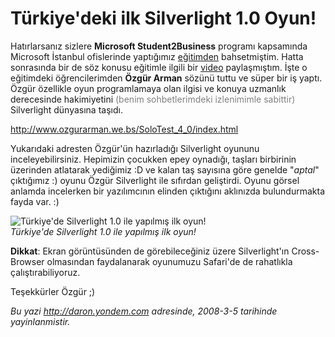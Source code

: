 # Türkiye'deki ilk Silverlight 1.0 Oyun! 

Hatırlarsanız sizlere **Microsoft Student2Business** programı kapsamında
Microsoft İstanbul ofislerinde yaptığımız
[eğitimden](http://daron.yondem.com/tr/post/451e3a2c-c312-4de6-ad88-59744afc4def)
bahsetmiştim. Hatta sonrasında bir de söz konusu eğitimle ilgili bir
[video](http://daron.yondem.com/tr/post/f17aa305-cb49-478e-ad05-8455e5410ad0)
paylaşmıştım. İşte o eğitimdeki öğrencilerimden **Özgür Arman** sözünü
tuttu ve süper bir iş yaptı. Özgür özellikle oyun programlamaya olan
ilgisi ve konuya uzmanlık derecesinde hakimiyetini <span
style="color: #808080">(benim sohbetlerimdeki izlenimimle
sabittir)</span> Silverlight dünyasına taşıdı.

<http://www.ozgurarman.we.bs/SoloTest_4_0/index.html>

Yukarıdaki adresten Özgür'ün hazırladığı Silverlight oyununu
inceleyebilirsiniz. Hepimizin çocukken epey oynadığı, taşları birbirinin
üzerinden atlatarak yediğimiz :D ve kalan taş sayısına göre genelde
"*aptal*" çıktığımız :) oyunu Özgür Silverlight ile sıfırdan geliştirdi.
Oyunu görsel anlamda incelerken bir yazılımcının elinden çıktığını
aklınızda bulundurmakta fayda var. :)

![Türkiye'de Silverlight 1.0 ile yapılmış ilk
oyun!](media/Turkiyedeki_ilk_Silverlight_1_0_Oyun/04032008_1.png)\
*Türkiye'de Silverlight 1.0 ile yapılmış ilk oyun!*

**Dikkat**: Ekran görüntüsünden de görebileceğiniz üzere Silverlight'ın
Cross-Browser olmasından faydalanarak oyunumuzu Safari'de de rahatlıkla
çalıştırabiliyoruz.

Teşekkürler Özgür ;)


*Bu yazi http://daron.yondem.com adresinde, 2008-3-5 tarihinde yayinlanmistir.*